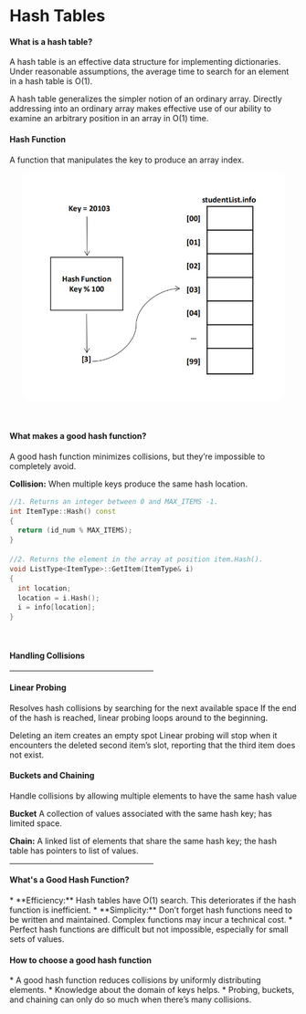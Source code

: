 <p style="align: center;"><h1>Hash Tables</h1></p>
<p><h4>What is a hash table?</h4></p>
A hash table is an effective data structure for implementing dictionaries. Under reasonable assumptions, the average time to search for an element in a hash table is O(1).

A hash table generalizes the simpler notion of an ordinary array. Directly addressing into an ordinary array makes effective use of our ability to examine an arbitrary position in an array in O(1) time.

<p><h4>Hash Function</h4></p>
A function that manipulates the key to produce an array index.
<p align="center">
  <img width="460" height="400" src="img/hashTable.JPG" style="border-radius: 10px;">
</p><br>
<p><h4>What makes a good hash function?</h4></p>
A good hash function minimizes collisions, but they’re impossible to completely avoid.
<br>
<p><b>Collision:</b><span> When multiple keys produce the same hash location.</span></p>

```C++
//1. Returns an integer between 0 and MAX_ITEMS -1.
int ItemType::Hash() const
{
  return (id_num % MAX_ITEMS);
}

//2. Returns the element in the array at position item.Hash().
void ListType<ItemType>::GetItem(ItemType& i)
{
  int location;
  location = i.Hash();
  i = info[location];
}
```
<br>
<p><h4>Handling Collisions</h4></p>
<hr style="width: 50%;">
<p><h4>Linear Probing</h4></p>
Resolves hash collisions by searching for the next available space
If the end of the hash is reached, linear probing loops around to the beginning.

Deleting an item creates an empty spot
Linear probing will stop when it encounters the deleted second item’s slot, reporting that the third item does not exist.

<p><h4>Buckets and Chaining</h4></p>
Handle collisions by allowing multiple elements to have the same hash value

**Bucket** A collection of values associated with the same hash key; has limited space.

**Chain:** A linked list of elements that share the same hash key; the hash table has pointers to list of values.

<hr style="width: 50%;">

<p><h4>What's a Good Hash Function?</h4></p>
* **Efficiency:** Hash tables have O(1) search. This deteriorates if the hash function is inefficient.
* **Simplicity:** Don’t forget hash functions need to be written and maintained. Complex functions may incur a technical cost.
* Perfect hash functions are difficult but not impossible, especially for small sets of values.

<p><h4> How to choose a good hash function</h4></p>
* A good hash function reduces collisions by uniformly distributing elements.
* Knowledge about the domain of keys helps.
* Probing, buckets, and chaining can only do so much when there’s many collisions.
